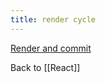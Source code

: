 ```yaml
---
title: render cycle
---
```




[Render and commit](https://beta.reactjs.org/learn/render-and-commit)

Back to [[React]]